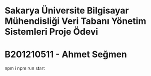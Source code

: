 # Sakarya Üniversite Bilgisayar Mühendisliği Veri Tabanı Yönetim Sistemleri Proje Ödevi
# B201210511 - Ahmet Seğmen

npm i
npm run start
